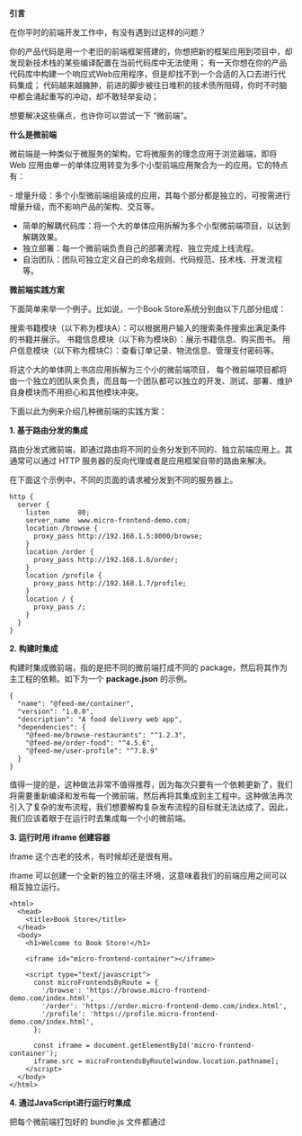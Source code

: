 **引言**


在你平时的前端开发工作中，有没有遇到过这样的问题？

你的产品代码是用一个老旧的前端框架搭建的，你想把新的框架应用到项目中，却发现新技术栈的某些编译配置在当前代码库中无法使用；
有一天你想在你的产品代码库中构建一个响应式Web应用程序，但是却找不到一个合适的入口去进行代码集成；
代码越来越臃肿，前进的脚步被往日堆积的技术债所阻碍，你时不时脑中都会涌起重写的冲动，却不敢轻举妄动；

想要解决这些痛点，也许你可以尝试一下 “微前端”。



**什么是微前端**

微前端是一种类似于微服务的架构，它将微服务的理念应用于浏览器端，即将 Web 应用由单一的单体应用转变为多个小型前端应用聚合为一的应用。它的特点有：

\- 增量升级：多个小型微前端组装成的应用，其每个部分都是独立的，可按需进行增量升级，而不影响产品的架构、交互等。

- 简单的解耦代码库：将一个大的单体应用拆解为多个小型微前端项目，以达到解耦效果。
- 独立部署：每一个微前端负责自己的部署流程、独立完成上线流程。
- 自治团队：团队可独立定义自己的命名规则、代码规范、技术栈、开发流程等。

**微前端实践方案**

下面简单来举一个例子。比如说，一个Book Store系统分别由以下几部分组成：

搜索书籍模块（以下称为模块A）：可以根据用户输入的搜索条件搜索出满足条件的书籍并展示。
书籍信息模块（以下称为模块B）：展示书籍信息、购买图书。
用户信息模块（以下称为模块C）：查看订单记录、物流信息、管理支付密码等。

将这个大的单体网上书店应用拆解为三个小的微前端项目， 每个微前端项目都将由一个独立的团队来负责，而且每一个团队都可以独立的开发、测试、部署、维护自身模块而不用担心和其他模块冲突。



下面以此为例来介绍几种微前端的实践方案：



**1. 基于路由分发的集成**



路由分发式微前端，即通过路由将不同的业务分发到不同的、独立前端应用上。其通常可以通过 HTTP 服务器的反向代理或者是应用框架自带的路由来解决。



在下面这个示例中，不同的页面的请求被分发到不同的服务器上。



```
http {
  server {
    listen       80;
    server_name  www.micro-frontend-demo.com;
    location /browse {
      proxy_pass http://192.168.1.5:8000/browse;
    }
    location /order {
      proxy_pass http://192.168.1.6/order;
    }
    location /profile {
      proxy_pass http://192.168.1.7/profile;
    }
    location / {
      proxy_pass /;
    }
  }
}
```



**2. 构建时集成**



构建时集成微前端，指的是把不同的微前端打成不同的 package，然后将其作为主工程的依赖。如下为一个 **package.json** 的示例。



```
{
  "name": "@feed-me/container",
  "version": "1.0.0",
  "description": "A food delivery web app",
  "dependencies": {
    "@feed-me/browse-restaurants": "^1.2.3",
    "@feed-me/order-food": "^4.5.6",
    "@feed-me/user-profile": "^7.8.9"
  }
}
```



值得一提的是，这种做法非常不值得推荐，因为每次只要有一个依赖更新了，我们将需要重新编译和发布每一个微前端，然后再将其集成到主工程中。这种做法再次引入了复杂的发布流程，我们想要解构复杂发布流程的目标就无法达成了。因此，我们应该着眼于在运行时去集成每一个小的微前端。



**3. 运行时用 iframe 创建容器**



iframe 这个古老的技术，有时候却还是很有用。



iframe 可以创建一个全新的独立的宿主环境，这意味着我们的前端应用之间可以相互独立运行。



```
<html>
  <head>
    <title>Book Store</title>
  </head>
  <body>
    <h1>Welcome to Book Store!</h1>

    <iframe id="micro-frontend-container"></iframe>

    <script type="text/javascript">
      const microFrontendsByRoute = {
        '/browse': 'https://browse.micro-frontend-demo.com/index.html',
        '/order': 'https://order.micro-frontend-demo.com/index.html',
        '/profile': 'https://profile.micro-frontend-demo.com/index.html',
      };

      const iframe = document.getElementById('micro-frontend-container');
      iframe.src = microFrontendsByRoute[window.location.pathname];
    </script>
  </body>
</html>
```



**4.  通过JavaScript进行运行时集成**



把每个微前端打包好的 bundle.js 文件都通过 <script> 脚本引入到页面中，然后在用户操作时，加载对应的应用，并可以卸载对应的服务。



```
<html>
  <head>
    <title>Book Store!</title>
  </head>
  <body>
    <h1>Welcome to Book Store!</h1>

    <!-- These scripts don't render anything immediately -->
    <!-- Instead they attach entry-point functions to `window` -->
    <script src="https://browse.micro-frontend-demo.com/bundle.js"></script>
    <script src="https://order.micro-frontend-demo.com/bundle.js"></script>
    <script src="https://profile.micro-frontend-demo.com/bundle.js"></script>

    <div id="micro-frontend-root"></div>

    <script type="text/javascript">
      // These global functions are attached to window by the above scripts
      const microFrontendsByRoute = {
        '/': window.renderBrowseBooks,
        '/order': window.renderOrderBook,
        '/profile': window.renderProfile,
      };
      const renderFunction = microFrontendsByRoute[window.location.pathname];

      // Having determined the entry-point function, we now call it,
      // giving it the ID of the element where it should render itself
      renderFunction('micro-frontend-root');
    </script>
  </body>
</html>
```



以上例子为简单的说明示意，具体详细解析可参见 https://martinfowler.com/articles/micro-frontends.html#TheExampleInDetail



**5. 通过Web组件进行运行时集成**



与上文 ***通过JavaScript进行运行时集成*** 中的变体是用于微前端容器实例化的HTML元素。而本例中，则是用 Web Component 来作为微前端的容器。



值得注意的是，



> Web Components 是一套不同的技术，允许你创建可重用的定制元素（它们的功能封装在你的代码之外）并且在你的 Web 应用中使用它们。



 而 Web Component 于微前端中的应用，现在也正处于摸索阶段。



```
<html>
  <head>
    <title>Book Store!</title>
  </head>
  <body>
    <h1>Welcome to Book Store!</h1>

    <!-- These scripts don't render anything immediately -->
    <!-- Instead they each define a custom element type -->
    <script src="https://browse.micro-frontend-demo.com/bundle.js"></script>
    <script src="https://order.micro-frontend-demo.com/bundle.js"></script>
    <script src="https://profile.micro-frontend-demo.com/bundle.js"></script>

    <div id="micro-frontend-root"></div>

    <script type="text/javascript">
      // These element types are defined by the above scripts
      const webComponentsByRoute = {
        '/': 'micro-frontend-browse-books',
        '/order': 'micro-frontend-order-book',
        '/profile': 'micro-frontend-profile',
      };
      const webComponentType = webComponentsByRoute[window.location.pathname];

      // Having determined the right web component custom element type,
      // we now create an instance of it and attach it to the document
      const root = document.getElementById('micro-frontend-root');
      const webComponent = document.createElement(webComponentType);
      root.appendChild(webComponent);
    </script>
  </body>
</html>
```

**总结**

此时，本文开篇中提到的那些问题，你心中现在有答案了吗？

每一门新技术都是为了解决问题而诞生，希望大家通过本篇博客可以对微前端有所了解。